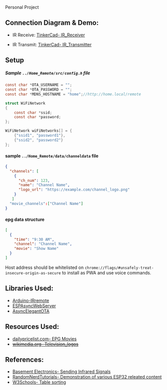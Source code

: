 Personal Project
## Connection Diagram & Demo:
- IR Receive: [TinkerCad- IR_Receiver](https://www.tinkercad.com/things/c8LqrfZuHpZ)

- IR Transmit: [TinkerCad- IR_Transmitter](https://www.tinkercad.com/things/cOmIBrUoD2K)

## Setup 
##### Sample `../Home_Remote/src/config.h` file
```c
const char *OTA_USERNAME = "";
const char *OTA_PASSWORD = "";
const char *MDNS_HOSTNAME = "home";//http://home.local/remote

struct WiFiNetwork
{
    const char *ssid;
    const char *password;
};

WiFiNetwork wiFiNetworks[] = {
    {"ssid1", "password1"},
    {"ssid2", "password2"}
};
```
#### sample `../Home_Remote/data/channeldata` file

```json
{
  "channels": [
    {
      "ch_num": 123,
      "name": "Channel Name",
      "logo_url": "https://example.com/channel_logo.png"
    }
   ]
  "movie_channels":["Channel Name"]
}
```
#### epg data structure
```json
[
  {
    "time": "9:30 AM",
    "channel": "Channel Name",
    "movie": "Show Name"
  }
]
  ```

Host address should be whitelisted on `chrome://flags/#unsafely-treat-insecure-origin-as-secure` to install as PWA and use voice commands.


## Libraries Used:
- [Arduino-IRremote](https://github.com/Arduino-IRremote/Arduino-IRremote)
- [ESPAsyncWebServer](https://github.com/me-no-dev/ESPAsyncWebServer)
- [AsyncElegantOTA](https://github.com/ayushsharma82/AsyncElegantOTA)

## Resources Used:
- [dailypricelist.com- EPG Movies](https://dailypricelist.com/malayalam-tv-movies-list-today.php)
- [~~wikimedia.org- Television_logos~~](https://commons.wikimedia.org/wiki/Category:Television_logos)


## References:
- [Basement Electronics- Sending Infrared Signals](https://youtu.be/2k7lWihdlFY)
- [RandomNerdTutorials- Demonstration of various ESP32 releated content](https://randomnerdtutorials.com/)
- [W3Schools- Table sorting](https://www.w3schools.com/howto/howto_js_sort_table.asp)

